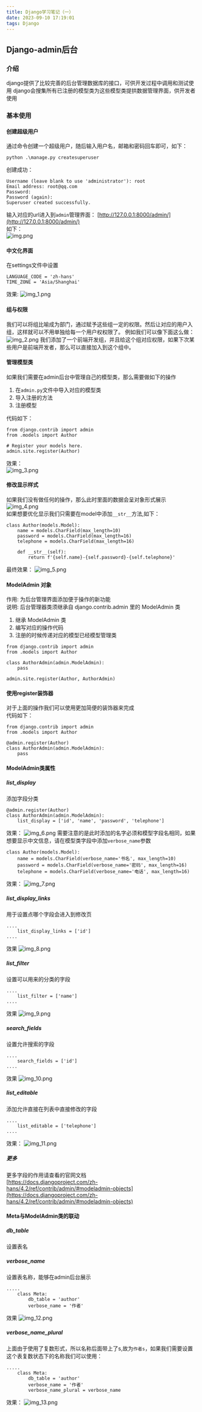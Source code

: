 ```yaml
---
title: Django学习笔记（一）
date: 2023-09-10 17:19:01
tags: Django
---
```

## Django-admin后台

### 介绍

django提供了比较完善的后台管理数据库的接口，可供开发过程中调用和测试使用 django会搜集所有已注册的模型类为这些模型类提拱数据管理界面，供开发者使用

### 基本使用

#### 创建超级用户

通过命令创建一个超级用户，随后输入用户名，邮箱和密码回车即可，如下：

```pycon
python .\manage.py createsuperuser
```

创建成功：

```
Username (leave blank to use 'administrator'): root
Email address: root@qq.com
Password:
Password (again):
Superuser created successfully.
```

输入对应的url进入到`admin`管理界面：
[http://127.0.0.1:8000/admin/](http://127.0.0.1:8000/admin/)  
如下：  
![img.png](img_23_9_10/img.png)

#### 中文化界面

在settings文件中设置

```pycon
LANGUAGE_CODE = 'zh-hans'
TIME_ZONE = 'Asia/Shanghai'
```

效果:
![img_1.png](img_23_9_10/img_1.png)

#### 组与权限

我们可以将组比喻成为部门，通过赋予这些组一定的权限。然后让对应的用户入组，这样就可以不用单独给每一个用户权权限了。
例如我们可以像下面这么做：
![img_2.png](img_23_9_10/img_2.png)
我们添加了一个前端开发组，并且给这个组对应权限，如果下次某些用户是前端开发者，那么可以直接加入到这个组中。

#### 管理模型类

如果我们需要在admin后台中管理自己的模型类，那么需要做如下的操作

1. 在`admin.py`文件中导入对应的模型类
2. 导入注册的方法
3. 注册模型

代码如下：

```pycon
from django.contrib import admin
from .models import Author

# Register your models here.
admin.site.register(Author)
```

效果：  
![img_3.png](img_23_9_10/img_3.png)

#### 修改显示样式

如果我们没有做任何的操作，那么此时里面的数据会呈对象形式展示  
![img_4.png](img_23_9_10/img_4.png)  
如果想要优化显示我们只需要在model中添加`__str__`方法,如下：

```pycon
class Author(models.Model):
    name = models.CharField(max_length=10)
    password = models.CharField(max_length=16)
    telephone = models.CharField(max_length=16)

    def __str__(self):
        return f'{self.name}-{self.password}-{self.telephone}'
```

最终效果：
![img_5.png](img_23_9_10/img_5.png)

#### ModelAdmin 对象

作用:
为后台管理界面添加便于操作的新功能  
说明:
后台管理器类须继承自 django.contrib.admin 里的 ModelAdmin 类

1. 继承 ModelAdmin 类
2. 编写对应的操作代码
3. 注册的时候传递对应的模型已经模型管理类

```pycon
from django.contrib import admin
from .models import Author

class AuthorAdmin(admin.ModelAdmin):
    pass

admin.site.register(Author, AuthorAdmin)
```

#### 使用register装饰器

对于上面的操作我们可以使用更加简便的装饰器来完成  
代码如下：

```pycon
from django.contrib import admin
from .models import Author

@admin.register(Author)
class AuthorAdmin(admin.ModelAdmin):
    pass
```

#### ModelAdmin类属性

##### list_display

添加字段分类

```pycon
@admin.register(Author)
class AuthorAdmin(admin.ModelAdmin):
    list_display = ['id', 'name', 'password', 'telephone']
```

效果：
![img_6.png](img_23_9_10/img_6.png)
需要注意的是此时添加的名字必须和模型字段名相同，如果想要显示中文信息，请在模型类字段中添加`verbose_name`参数

```pycon
class Author(models.Model):
    name = models.CharField(verbose_name='书名', max_length=10)
    password = models.CharField(verbose_name='密码', max_length=16)
    telephone = models.CharField(verbose_name='电话', max_length=16)
```

效果：
![img_7.png](img_23_9_10/img_7.png)

##### list_display_links

用于设置点哪个字段会进入到修改页

```pycon
....
    list_display_links = ['id']
....
```

效果
![img_8.png](img_23_9_10/img_8.png)

##### list_filter

设置可以用来的分类的字段

```pycon
....
    list_filter = ['name']
....
```

效果
![img_9.png](img_23_9_10/img_9.png)

##### search_fields

设置允许搜索的字段

```pycon
....
    search_fields = ['id']
....
```

效果
![img_10.png](img_23_9_10/img_10.png)

##### list_editable

添加允许直接在列表中直接修改的字段

```pycon
....
    list_editable = ['telephone']
....
```

效果：
![img_11.png](img_23_9_10/img_11.png)

##### 更多

更多字段的作用请查看的官网文档  
[https://docs.djangoproject.com/zh-hans/4.2/ref/contrib/admin/#modeladmin-objects](https://docs.djangoproject.com/zh-hans/4.2/ref/contrib/admin/#modeladmin-objects)

#### Meta与ModelAdmin类的联动

##### db_table

设置表名

##### verbose_name

设置表名称，能够在admin后台展示

```pycon
.....
    class Meta:
        db_table = 'author'
        verbose_name = '作者'
```

效果
![img_12.png](img_23_9_10/img_12.png)

##### verbose_name_plural

上面由于使用了复数形式，所以名称后面带上了s,故为`作者s`，如果我们需要设置这个表复数状态下的名称我们可以使用：

```pycon
.....
    class Meta:
        db_table = 'author'
        verbose_name = '作者'
        verbose_name_plural = verbose_name
```

效果：
![img_13.png](img_23_9_10/img_13.png)
